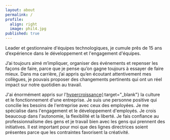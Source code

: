 ```yaml
---
layout: about
permalink: /
profile:
  align: right
  image: phil4.jpg
published: true
---
```


Leader et gestionnaire d'équipes technologiques, je cumule prês de 15 ans d’expérience dans le développement et l'engagement d'équipes. 

J’ai toujours aimé m’impliquer, organiser des événements et repenser les façons de faire, parce que je pense qu’on gagne toujours à essayer de faire mieux. Dans ma carrière, j’ai appris qu’en écoutant attentivement mes collègues, je pouvais proposer des changements pertinents qui ont un réel impact sur notre quotidien au travail.

J'ai énormément appris sur l'[hypercroissance](http://cultureincpodcast.com/index.php/2019/12/10/11-culture-et-hypercroissance-philippe-lavoie/){:target="_blank"} la culture et le fonctionnement d'une entreprise. Je suis une personne positive qui concilie les besoins de l'entreprise avec ceux des employées. Je me spécialise dans l'engagement et le développement d'employés. Je crois beaucoup dans l'autonomie, la flexibilité et la liberté. Je fais confiance au professionnalisme des gens et je travail bien avec les gens qui prennent des initiatives. Il est important pour moi que des lignes directrices soient présentes parce que les contraintes favorisent la créativité.
